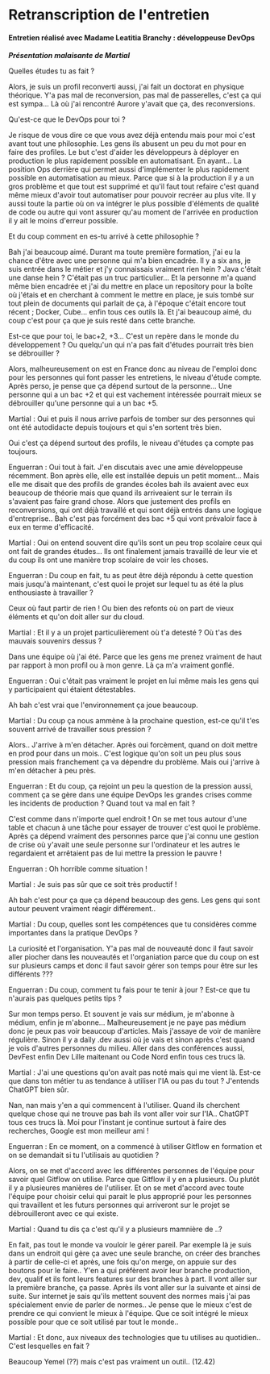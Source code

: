 # Retranscription de l'entretien

#### Entretien réalisé avec Madame Leatitia Branchy : développeuse DevOps

**_Présentation malaisante de Martial_**

Quelles études tu as fait ?

Alors, je suis un profil reconverti aussi, j'ai fait un doctorat en physique théorique. Y'a pas mal de reconversion, pas mal de passerelles, c'est ça qui est sympa... Là où j'ai rencontré Aurore y'avait que ça, des reconversions.

Qu'est-ce que le DevOps pour toi ?

Je risque de vous dire ce que vous avez déjà entendu mais pour moi c'est avant tout une philosophie. Les gens ils abusent un peu du mot pour en faire des profiles. Le but c'est d'aider les développeurs à déployer en production le plus rapidement possible en automatisant. En ayant... La position Ops derrière qui permet aussi d'implémenter le plus rapidement possible en automatisation au mieux. Parce que si à la production il y a un gros problème et que tout est supprimé et qu'il faut tout refaire c'est quand même mieux d'avoir tout automatiser pour pouvoir recréer au plus vite. Il y aussi toute la partie où on va intégrer le plus possible d'éléments de qualité de code ou autre qui vont assurer qu'au moment de l'arrivée en production il y ait le moins d'erreur possible.

Et du coup comment en es-tu arrivé à cette philosophie ?

Bah j'ai beaucoup aimé. Durant ma toute première formation, j'ai eu la chance d'être avec une personne qui m'a bien encadrée. Il y a six ans, je suis entrée dans le métier et j'y connaissais vraiment rien hein ? Java c'était une danse hein ? C'était pas un truc particulier... Et la personne m'a quand même bien encadrée et j'ai du mettre en place un repository pour la boîte où j'étais et en cherchant à comment le mettre en place, je suis tombé sur tout plein de documents qui parlait de ça, à l'époque c'était encore tout récent ;  Docker, Cube... enfin tous ces outils là. Et j'ai beaucoup aimé, du coup c'est pour ça que je suis resté dans cette branche. 

Est-ce que pour toi, le bac+2, +3... C'est un repère dans le monde du développement ? Ou quelqu'un qui n'a pas fait d'études pourrait très bien se débrouiller ?

Alors, malheureusement on est en France donc au niveau de l'emploi donc pour les personnes qui font passer les entretiens, le niveau d'étude compte. Après perso, je pense que ça dépend surtout de la personne... Une personne qui a un bac +2 et qui est vachement intéressée pourrait mieux se débrouiller qu'une personne qui a un bac +5. 

Martial : Oui et puis il nous arrive parfois de tomber sur des personnes qui ont été autodidacte depuis toujours et qui s'en sortent très bien. 

Oui c'est ça dépend surtout des profils, le niveau d'études ça compte pas toujours.

Enguerran : Oui tout à fait. J'en discutais avec une amie développeuse récemment. Bon après elle, elle est installée depuis un petit moment... Mais elle me disait que des profils de grandes écoles bah ils avaient avec eux beaucoup de théorie mais que quand ils arriveaient sur le terrain ils s'avaient pas faire grand chose. Alors que justement des profils en reconversions, qui ont déjà travaillé et qui sont déjà entrés dans une logique d'entreprise.. Bah c'est pas forcément des bac +5 qui vont prévaloir face à eux en terme d'efficacité. 

Martial : Oui on entend souvent dire qu'ils sont un peu trop scolaire ceux qui ont fait de grandes études... Ils ont finalement jamais travaillé de leur vie et du coup ils ont une manière trop scolaire de voir les choses. 

Enguerran : Du coup en fait, tu as peut être déjà répondu à cette question mais jusqu'à maintenant, c'est quoi le projet sur lequel tu as été la plus enthousiaste à travailler ? 

Ceux où faut partir de rien ! Ou bien des refonts où on part de vieux éléments et qu'on doit aller sur du cloud. 

Martial : Et il y a un projet particulièrement où t'a detesté ? Où t'as des mauvais souvenirs dessus ?

Dans une équipe où j'ai été. Parce que les gens me prenez vraiment de haut par rapport à mon profil ou à mon genre. Là ça m'a vraiment gonflé. 

Enguerran :  Oui c'était pas vraiment le projet en lui même mais les gens qui y participaient qui étaient détestables.

Ah bah c'est vrai que l'environnement ça joue beaucoup.

Martial : Du coup ça nous ammène à la prochaine question, est-ce qu'il t'es souvent arrivé de travailler sous pression ?

Alors.. J'arrive à m'en détacher. Après oui forcèment, quand on doit mettre en prod pour dans un mois.. C'est logique qu'on soit un peu plus sous pression mais franchement ça va dépendre du problème. Mais oui j'arrive à m'en détacher à peu près. 

Enguerran :  Et du coup, ça rejoint un peu la question de la pression aussi, comment ça se gère dans une équipe DevOps les grandes crises comme les incidents de production ? Quand tout va mal en fait ? 

C'est comme dans n'importe quel endroit ! On se met tous autour d'une table et chacun à une tâche pour essayer de trouver c'est quoi le problème. Après ça dépend vraiment des personnes parce que j'ai connu une gestion de crise où y'avait une seule personne sur l'ordinateur et les autres le regardaient et arrêtaient pas de lui mettre la pression le pauvre ! 

Enguerran : Oh horrible comme situation !

Martial : Je suis pas sûr que ce soit très productif !

Ah bah c'est pour ça que ça dépend beaucoup des gens. Les gens qui sont autour peuvent vraiment réagir différement.. 

Martial : Du coup, quelles sont les compétences que tu considères comme importantes dans la pratique DevOps ? 

La curiosité et l'organisation. Y'a pas mal de nouveauté donc il faut savoir aller piocher dans les nouveautés et l'organiation parce que du coup on est sur plusieurs camps et donc il faut savoir gérer son temps pour être sur les différents ???

Enguerran : Du coup, comment tu fais pour te tenir à jour ? Est-ce que tu n'aurais pas quelques petits tips ? 

Sur mon temps perso. Et souvent je vais sur médium, je m'abonne à médium, enfin je m'abonne... Malheureusement je ne paye pas médium donc je peux pas voir beaucoup d'articles. Mais j'assaye de voir de manière régulière. Sinon il y a daily .dev aussi où je vais et sinon après c'est quand je vois d'autres personnes du milieu. Aller dans des conférences aussi, DevFest enfin Dev Lille maitenant ou Code Nord enfin tous ces trucs là. 

Martial : J'ai une questions qu'on avait pas noté mais qui me vient là. Est-ce que dans ton métier tu as tendance à utiliser l'IA ou pas du tout ? J'entends ChatGPT bien sûr.

Nan, nan mais y'en a qui commencent à l'utiliser. Quand ils cherchent quelque chose qui ne trouve pas bah ils vont aller voir sur l'IA.. ChatGPT tous ces trucs là. Moi pour l'instant je continue surtout à faire des recherches, Google est mon meilleur ami !

Enguerran : En ce moment, on a commencé à utiliser Gitflow en formation et on se demandait si tu l'utilisais au quotidien ?

Alors, on se met d'accord avec les différentes personnes de l'équipe pour savoir quel Gitflow on utilise. Parce que Gitflow il y en a plusieurs. Ou plutôt il y a plusieures manières de l'utiliser. Et on se met d'accord avec toute l'équipe pour choisir celui qui parait le plus approprié pour les personnes qui travaillent et les futurs personnes qui arriveront sur le projet se débrouilleront avec ce qui existe. 

Martial : Quand tu dis ça c'est qu'il y a plusieurs mamnière de ..? 

En fait, pas tout le monde va vouloir le gérer pareil. Par exemple là je suis dans un endroit qui gère ça avec une seule branche, on créer des branches à partir de celle-ci et après, une fois qu'on merge, on appuie sur des boutons pour le faire.. Y'en a qui préfèrent avoir leur branche production, dev, qualif et ils font leurs features sur des branches à part. Il vont aller sur la première branche, ça passe. Après ils vont aller sur la suivante et ainsi de suite. Sur internet je sais qu'ils mettent souvent des normes mais j'ai pas spécialement envie de parler de normes.. Je pense que le mieux c'est de prendre ce qui convient le mieux à l'équipe. Que ce soit intégré le mieux possible pour que ce soit utilisé par tout le monde..

Martial :  Et donc, aux niveaux des technologies que tu utilises au quotidien.. C'est lesquelles en fait ? 

Beaucoup Yemel (??) mais c'est pas vraiment un outil.. (12.42)




